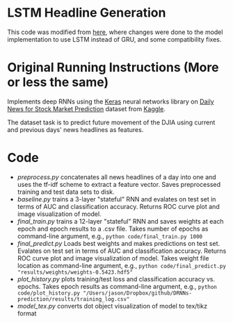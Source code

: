 # LSTM Headline Generation

This code was modified from [here](https://github.com/jvpoulos/drnns-prediction), where changes were done to the model implementation to use LSTM instead of GRU, and some compatibility fixes.



# Original Running Instructions (More or less the same)
Implements deep RNNs using the [Keras](https://keras.io/) neural networks library on [Daily News for Stock Market Prediction](https://www.kaggle.com/aaron7sun/stocknews) dataset from [Kaggle](https://www.kaggle.com/).

The dataset task is to predict future movement of the DJIA using current and previous days' news headlines as features.

# Code
* _preprocess.py_ concatenates all news headlines of a day into one and uses the tf-idf scheme to extract a feature vector. Saves preprocessed training and test data sets to disk. 
* _baseline.py_ trains a 3-layer "stateful" RNN and evalates on test set in terms of AUC and classification accuracy. Returns ROC curve plot and image visualization of model. 
* _final_train.py_ trains a 12-layer "stateful" RNN and saves weights at each epoch and epoch results to a .csv file. Takes number of epochs as command-line argument, e.g., `python code/final_train.py 1000`
* _final_predict.py_ Loads best weights and makes predictions on test set. Evalates on test set in terms of AUC and classification accuracy. Returns ROC curve plot and image visualization of model. Takes weight file location as command-line argument, e.g., `python code/final_predict.py "results/weights/weights-0.5423.hdf5"`
* _plot_history.py_ plots training/test loss and classification accuracy vs. epochs. Takes epoch results as command-line argument, e.g., `python code/plot_history.py "/Users/jason/Dropbox/github/DRNNs-prediction/results/training_log.csv"`
* _model_tex.py_ converts dot object visualization of model to tex/tikz format
